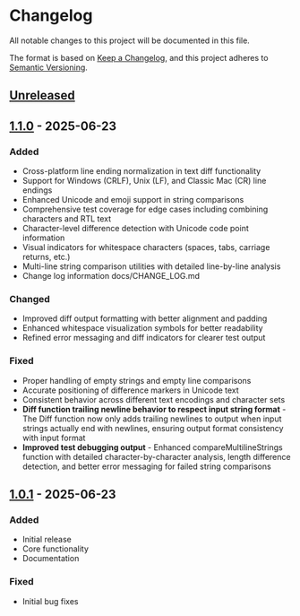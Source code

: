 # Changelog

All notable changes to this project will be documented in this file.

The format is based on [Keep a Changelog](https://keepachangelog.com/en/1.0.0/),
and this project adheres to [Semantic Versioning](https://semver.org/spec/v2.0.0.html).

## [Unreleased]

## [1.1.0] - 2025-06-23

### Added
- Cross-platform line ending normalization in text diff functionality
- Support for Windows (CRLF), Unix (LF), and Classic Mac (CR) line endings
- Enhanced Unicode and emoji support in string comparisons
- Comprehensive test coverage for edge cases including combining characters and RTL text
- Character-level difference detection with Unicode code point information
- Visual indicators for whitespace characters (spaces, tabs, carriage returns, etc.)
- Multi-line string comparison utilities with detailed line-by-line analysis
- Change log information docs/CHANGE_LOG.md

### Changed
- Improved diff output formatting with better alignment and padding
- Enhanced whitespace visualization symbols for better readability
- Refined error messaging and diff indicators for clearer test output

### Fixed
- Proper handling of empty strings and empty line comparisons
- Accurate positioning of difference markers in Unicode text
- Consistent behavior across different text encodings and character sets
- **Diff function trailing newline behavior to respect input string format** - The Diff function now only adds trailing newlines to output when input strings actually end with newlines, ensuring output format consistency with input format
- **Improved test debugging output** - Enhanced compareMultilineStrings function with detailed character-by-character analysis, length difference detection, and better error messaging for failed string comparisons

## [1.0.1] - 2025-06-23

### Added
- Initial release
- Core functionality
- Documentation

### Fixed
- Initial bug fixes

[Unreleased]: https://github.com/shapestone/textsmith-go/compare/v1.1.0...HEAD
[1.1.0]: https://github.com/shapestone/textsmith-go/releases/tag/v1.1.0
[1.0.1]: https://github.com/shapestone/textsmith-go/releases/tag/v1.0.1
